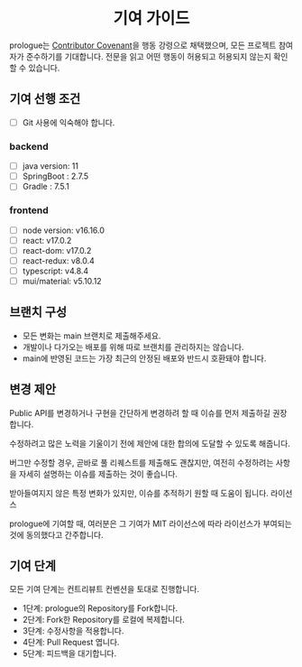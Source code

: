 ---
---

<h1 align="center">
기여 가이드
</h1>

prologue는 [Contributor Covenant](http://prologue-docs.site/docs/template/community-guide/contributorCovenant)을 행동 강령으로 채택했으며, 모든 프로젝트 참여자가 준수하기를 기대합니다. 전문을 읽고 어떤 행동이 허용되고 허용되지 않는지 확인할 수 있습니다.

## **기여 선행 조건**

- [ ] Git 사용에 익숙해야 합니다.

### backend

- [ ] java version: 11
- [ ] SpringBoot : 2.7.5
- [ ] Gradle : 7.5.1

### frontend

- [ ] node version: v16.16.0
- [ ] react: v17.0.2
- [ ] react-dom: v17.0.2
- [ ] react-redux: v8.0.4
- [ ] typescript: v4.8.4
- [ ] mui/material: v5.10.12

## **브랜치 구성**

- 모든 변화는 main 브랜치로 제출해주세요.
- 개발이나 다가오는 배포를 위해 따로 브랜치를 관리하지는 않습니다.
- main에 반영된 코드는 가장 최근의 안정된 배포와 반드시 호환돼야 합니다.

## **변경 제안**

Public API를 변경하거나 구현을 간단하게 변경하려 할 때 이슈를 먼저 제출하길 권장합니다.

수정하려고 많은 노력을 기울이기 전에 제안에 대한 합의에 도달할 수 있도록 해줍니다.

버그만 수정할 경우, 곧바로 풀 리퀘스트를 제출해도 괜찮지만, 여전히 수정하려는 사항을 자세히 설명하는 이슈를 제출하는 것이 좋습니다.

받아들여지지 않은 특정 변화가 있지만, 이슈를 추적하기 원할 때 도움이 됩니다.
라이선스

prologue에 기여할 때, 여러분은 그 기여가 MIT 라이선스에 따라 라이선스가 부여되는 것에 동의했다고 간주합니다.

## **기여 단계**

모든 기여 단계는 컨트리뷰트 컨벤션을 토대로 진행합니다.

- 1단계: prologue의 Repository를 Fork합니다.
- 2단계: Fork한 Repository를 로컬에 복제합니다.
- 3단계: 수정사항을 적용합니다.
- 4단계: Pull Request 엽니다.
- 5단계: 피드백을 대기합니다.

